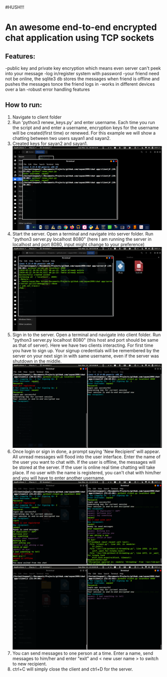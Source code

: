 #HUSH!!!
# An awesome end-to-end encrypted chat application using TCP sockets

## Features:
-public key and private key encryption which means even server can't peek into your message
-log in/register system with password
-your friend need not be online, the sqlite3 db stores the messages when friend is offline and pushes the messages tonce the friend logs in
-works in different devices over a lan
-robust error handling features

## How to run:
1. Navigate to client folder
2. Run 'python3 renew_keys.py' and enter username. Each time you run the script and and enter a username, encryption keys for the username will be created(first time) or renewed. For this example we will show a chatting between two users sayan1 and sayan2.
3. Created keys for sayan2 and sayan1. 
![key_generation](previews/key_generation.png?raw=true "key_generation.png")
5. Start the server. Open a terminal and navigate into server folder. Run "python3 server.py localhost 8080" (here I am running the server in localhost and port 8080, input might change to your preference)
![server_run](previews/server_run.png?raw=true "server_run.png")
4. Sign in to the server. Open a terminal and navigate into client folder. Run "python3 server.py localhost 8080" (this host and port should be same as that of server). Here we have two clients interacting. For first time you have to sign up. Your signup credentials will be remembered by the server on your next sign in with same username, even if the server was shutdown in the middle.
![server_login](previews/server_login.png?raw=true "server_login.png")
5. Once login or sign in done, a prompt saying 'New Recipient' will appear. All unread messages will flood into the user interface. Enter the name of the user you want to chat with. If the user is offline, the messages will be stored at the server. If the user is online real time chatting will take place. If no user with the name is registered, you can't chat with him/her and you will have to enter another username.
![basic_chatting](previews/basic_chatting.png?raw=true "basic_chatting.png")
![backup_pushedin](previews/backup_pushedin.png?raw=true "backup_pushedin.png")
6. You can send messages to one person at a time. Enter a name, send messages to him/her and enter "exit" and < new user name > to switch to new recipient.
7. ctrl+C will simply close the client and ctrl+D for the server.